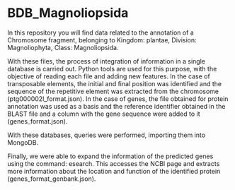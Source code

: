 # BDB_Magnoliopsida

In this repository you will find data related to the annotation of a Chromosome fragment, belonging to Kingdom: plantae, Division: Magnoliophyta, Class: Magnoliopsida.

With these files, the process of integration of information in a single database is carried out. Python tools are used for this purpose, with the objective of reading each file and adding new features. In the case of transposable elements, the initial and final position was identified and the sequence of the repetitive element was extracted from the chromosome (ptg000002l_format.json). In the case of genes, the file obtained for protein annotation was used as a basis and the reference identifier obtained in the BLAST file and a column with the gene sequence were added to it (genes_format.json).

With these databases, queries were performed, importing them into MongoDB.

Finally, we were able to expand the information of the predicted genes using the command: esearch. This accesses the NCBI page and extracts more information about the location and function of the identified protein (genes_format_genbank.json).
